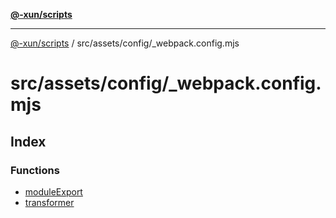 [**@-xun/scripts**](../../../../README.md)

***

[@-xun/scripts](../../../../README.md) / src/assets/config/\_webpack.config.mjs

# src/assets/config/\_webpack.config.mjs

## Index

### Functions

- [moduleExport](functions/moduleExport.md)
- [transformer](functions/transformer.md)
